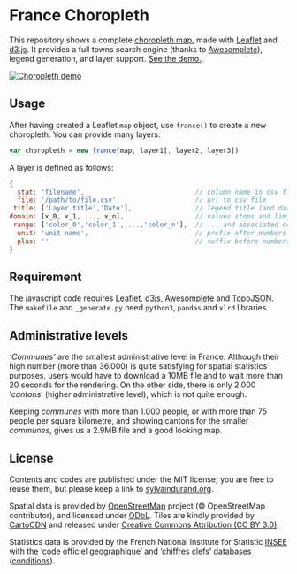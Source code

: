 # France Choropleth

This repository shows a complete [choropleth map](https://en.wikipedia.org/wiki/Choropleth_map), made with [Leaflet](https://github.com/Leaflet/Leaflet) and [d3.js](https://github.com/mbostock/d3). It provides a full towns search engine (thanks to [Awesomplete](https://leaverou.github.io/awesomplete/)), legend generation, and layer support. [See the demo.](https://www.sylvaindurand.org/france-choropleth/).

[![Choropleth demo](readme.gif)](https://www.sylvaindurand.org/france-choropleth/)


## Usage

After having created a Leaflet `map` object, use `france()` to create a new choropleth. You can provide many layers:

```js
var choropleth = new france(map, layer1[, layer2, layer3])
```

A layer is defined as follows:

```js
{
  stat: 'filename',                            // column name in csv file
  file: '/path/to/file.csv',                   // url to csv file
 title: ['Layer title','Date'],                // legend title (and date)
domain: [x_0, x_1, ..., x_n],                  // values stops and limits...
 range: ['color_0','color_1', ...,'color_n'],  // ... and associated colors
  unit: 'unit name',                           // prefix after numbers (%, €)
  plus: ''                                     // suffix before numbers (+)
}
```


## Requirement

The javascript code requires [Leaflet](https://github.com/Leaflet/Leaflet), [d3js](https://github.com/mbostock/d3), [Awesomplete](https://leaverou.github.io/awesomplete/) and [TopoJSON](https://github.com/mbostock/topojson).
The `makefile` and `_generate.py` need `python3`, `pandas` and `xlrd` libraries.


## Administrative levels

*‘Communes’* are the smallest administrative level in France. Although their high number (more than 36.000) is quite satisfying for spatial statistics purposes, users would have to download a 10MB file and to wait more than 20 seconds for the rendering. On the other side, there is only 2.000 ‘*cantons*’ (higher administrative level), which is not quite enough.

Keeping *communes* with more than 1.000 people, or with more than 75 people per square kilometre, and showing cantons for the smaller *communes*, gives us a 2.9MB file and a good looking map.


## License

Contents and codes are published under the MIT license; you are free to reuse them, but please keep a link to [sylvaindurand.org](https://www.sylvaindurand.org).

Spatial data is provided by [OpenStreetMap](https://www.openstreetmap.org/) project (© OpenStreetMap contributor), and licensed under [ODbL](http://opendatacommons.org/licenses/odbl/). Tiles are kindly provided by [CartoCDN](https://cartodb.com/basemaps/) and released under [Creative Commons Attribution (CC BY 3.0)](https://creativecommons.org/licenses/by/3.0/).

Statistics data is provided by the French National Institute for Statistic [INSEE](http://www.insee.fr/en/default.asp) with the ‘code officiel geographique’ and ‘chiffres clefs’ databases ([conditions](http://www.insee.fr/en/service/default.asp?page=rediffusion/rediffusion.htm)).
